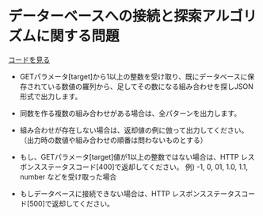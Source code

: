 # データーベースへの接続と探索アルゴリズムに関する問題 

[コードを見る](https://github.com/KakoFujimoto/quelcode-php/blob/master/html/php-pre-challenge3/index.php)

- GETパラメータ[target]から1以上の整数を受け取り、既にデータベースに保存されている数値の羅列から、足してその数になる組み合わせを探しJSON形式で出力します。
- 同数を作る複数の組み合わせがある場合は、全パターンを出力します。
- 組み合わせが存在しない場合は、返却値の例に倣って出力してください。（出力時の数値や組み合わせの順番は問わないものとする）

- もし、GETパラメータ[target]値が1以上の整数ではない場合は、HTTP レスポンスステータスコード[400]で返却してください。
例) -1,  0, 01, 1.0, 1.1,  number などを受け取った場合

- もしデータベースに接続できない場合は、HTTP レスポンスステータスコード[500]で返却してください。

